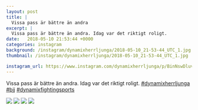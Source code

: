 ```yaml
---
layout: post
title: |
  Vissa pass är bättre än andra
excerpt: |
  Vissa pass är bättre än andra. Idag var det riktigt roligt.   
date:   2018-05-10 21:53:44 +0000
categories: instagram
background: /instagram/dynamixherrljunga/2018-05-10_21-53-44_UTC_1.jpg
thumbnail: /instagram/dynamixherrljunga/2018-05-10_21-53-44_UTC_1.jpg

instagram_url: https://www.instagram.com/dynamixherrljunga/p/BinNswDluv-
---
```

Vissa pass är bättre än andra. Idag var det riktigt roligt. [#dynamixherrljunga](https://www.instagram.com/explore/tags/dynamixherrljunga/) [#bjj](https://www.instagram.com/explore/tags/bjj/) [#dynamixfightingsports](https://www.instagram.com/explore/tags/dynamixfightingsports/)



<img src='{{ site.baseurl }}/instagram/dynamixherrljunga/2018-05-10_21-53-44_UTC_1.jpg' class='img-fluid' />


<img src='{{ site.baseurl }}/instagram/dynamixherrljunga/2018-05-10_21-53-44_UTC_2.jpg' class='img-fluid' />


<img src='{{ site.baseurl }}/instagram/dynamixherrljunga/2018-05-10_21-53-44_UTC_3.jpg' class='img-fluid' />


<img src='{{ site.baseurl }}/instagram/dynamixherrljunga/2018-05-10_21-53-44_UTC_4.jpg' class='img-fluid' />
